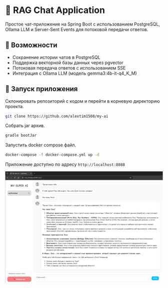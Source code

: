 # 🧠  RAG Chat Application

Простое чат-приложение на Spring Boot с использованием PostgreSQL, Ollama LLM и Server-Sent Events для потоковой передачи ответов.

## 🌟 Возможности
- Сохранение истории чатов в PostgreSQL
- Поддержка векторной базы данных через pgvector
- Потоковая передача ответов с использованием SSE
- Интеграция с Ollama LLM (модель gemma3:4b-it-q4_K_M)

## 🚀 Запуск приложения

Склонировать репозиторий с кодом и перейти в корневую директорию проекта.

```bash
git clone https://github.com/alextim1508/my-ai
```

Собрать jar архив.

```bash
gradle bootJar
```

Запустить docker compose файл.

```bash
docker-compose -f docker-compose.yml up -d 
```

Приложение доступно по адресу `http://localhost:8088`

![](screenshots/1.jpg)